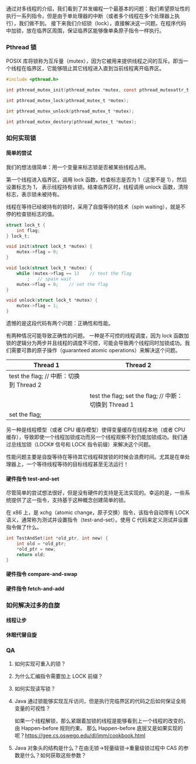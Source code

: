 通过对多线程的介绍，我们看到了并发编程一个最基本的问题：我们希望原址性的执行一系列指令，但是由于单处理器的中断（或者多个线程在多个处理器上执行），我们做不到。
接下来我们介绍锁（lock），直接解决这一问题。在程序代码中加锁，放在临界区周围，保证临界区能够像单条原子指令一样执行。

### Pthread 锁
POSIX 库将锁称为互斥量（mutex），因为它被用来提供线程之间的互斥。即当一个线程在临界区，它能够阻止其它线程进入直到当前线程离开临界区。

```c
#include <pthread.h>

int pthread_mutex_init(pthread_mutex *mutex, const pthread_mutexattr_t *mutexattr);

int pthread_mutex_lock(pthread_mutex_t *mutex);

int pthread_mutex_unlock(pthread_mutex_t *mutex);

int pthread_mutex_destory(pthread_mutex_t *mutex);
```
### 如何实现锁
#### 简单的尝试
我们的想法很简单：用一个变量来标志锁是否被某些线程占用。

第一个线程进入临界区，调用 lock 函数，检查标志是否为 1（这里不是 1），然后设置标志为 1，
表示线程持有该锁。结束临界区时，线程调用 unlock 函数，清除标志，表示锁未被持有。

线程在等待已经被持有的锁时，采用了自旋等待的技术（spin waiting），就是不停的检查锁标志的值。
```c
struct lock_t {
    int flag;
} lock_t;

void init(struct lock_t *mutex) {
    mutex->flag = 0;
}

void lock(struct lock_t *mutex) {
    while (mutex->flag == 1)    // test the flag
        ;   // spain wait
    mutex->flag = 0;    // set the flag
}

void unlock(struct lock_t *mutex) {
    mutex->flag = 1;
}
```
遗憾的是这段代码有两个问题：正确性和性能。

有两种情况可能导致正确性的问题。
一种是不可控的线程调度，因为 lock 函数加锁的逻辑分为两步并且线程的调度不可控，可能会导致两个线程同时加锁成功。我们需要可靠的原子操作（guaranteed atomic operations）来解决这个问题。

| Thread 1 | Thread 2 |
| -- | -- |
| test the flag; // 中断：切换到 Thread 2 |  |
|  | test the flag; set the flag; // 中断：切换到 Thread 1 |
| set the flag; |  |

另一种是线程模型（或者 CPU 缓存模型）使得变量缓存在线程本地（或者 CPU 缓存），导致即使一个线程加锁成功而另一个线程观察不到仍能加锁成功。我们通过总线加锁（LOCK# 信号和 LOCK 指令前缀）来解决这个问题。

性能问题主要是自旋等待在等待其它线程释放锁的时候会浪费时间。尤其是在单处理器上，一个等待线程等待的目标线程甚至无法运行！

#### 硬件指令 test-and-set
尽管简单的尝试想法很好，但是没有硬件的支持是无法实现的。幸运的是，一些系统提供了这一指令，支持基于这种概念创建简单的锁。

在 x86 上，是 xchg（atomic change，原子交换）指令，该指令自动带有 LOCK 语义，通常称为测试并设置指令（test-and-set）。使用 C 代码来定义测试并设置指令做了什么。
```c
int TestAndSet(int *old_ptr, int new) {
    int old = *old_ptr;
    *old_ptr = new;
    return old;
}
```
#### 硬件指令 compare-and-swap

#### 硬件指令 fetch-and-add

### 如何解决过多的自旋

#### 线程让步

#### 休眠代替自旋

### QA
1. 如何实现可重入的锁？

2. 为什么汇编指令需要加上 LOCK 前缀？

3. 如何实现读写锁？

4. Java 通过锁能够实现互斥访问，但是执行完临界区的代码之后如何保证全局变量的可视性？

    如果一个线程解锁，那么紧跟着加锁的线程是能够看到上一个线程的改变的，由 Happen-before 规则约束。
    那么 Happen-before 底层又是如果实现的呢？https://gee.cs.oswego.edu/dl/jmm/cookbook.html

5. Java 对象头的结构是什么？在由无锁->轻量级锁->重量级锁过程中 CAS 的参数是什么？如何获取这些参数？
